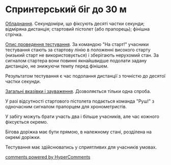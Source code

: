 <div id="hypercomments_widget" class="js-hypercomments-widget invisible"></div>

# Спринтерський біг до 30 м

<u>Обладнання</u>. Секундоміри, що фіксують десяті частки секунди; відміряна дистанція; стартовий пістолет (або прапорець); фінішна стрічка.

<u>Опис проведення тестування</u>. За командою "На старт!" учасники тестування стають за стартову лінію в положенні високого старту (низький старт не використовується) і зберігають нерухомий стан. За сигналом стартера вони повинні якнайшвидше подолати задану дистанцію, не знижуючи темпу перед фінішем.

Результатом тестування є час подолання дистанції з точністю до десятої частки секунди.

<u>Загальні вказівки і зауваження</u>. Дозволяється тільки одна спроба.

У разі відсутності стартового пістолета подається команда "Руш!" з одночасним сигналом прапорцем для хронометристів.

У забігу можуть брати участь два і більше учасників, але час кожного фіксується окремо.

Бігова доріжка має бути прямою, в належному стані, розділена на окремі доріжки.

Тестування має здійснюватись у сприятливих для учасників умовах.


<div class="js-hypercomments-container">
<a href="http://hypercomments.com" class="hc-link" title="comments widget">comments powered by HyperComments</a>
</div>